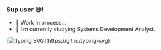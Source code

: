 ### Sup user 😄!

- 🔭 Work in process...
- 🌱 I’m currently studying Systems Development Analyst.

[![Typing SVG](https://readme-typing-svg.herokuapp.com/?color=4C8EDA&size=35&center=true&vCenter=true&width=1000&lines=Hey!+My+name+is+Caio;Be+Welcome!)](https://git.io/typing-svg)


